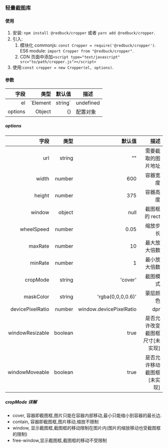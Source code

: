 ### 轻量截图库

#### 使用

1. 安装: `npm install @redbuck/cropper` 或者 `yarn add @redbuck/cropper`.
2. 引入:
   1. 模块化
      commonjs: `const Cropper = require('@redbuck/cropper')`.
      ES6 module: `import Cropper from "@redbuck/cropper"`.
   2. CDN
      页面中添加`<script type="text/javascript" src="to/path/cropper.js"></script>`
3. 使用:`const cropper = new Cropper(el, options)`.

#### 参数

|    字段 |             类型 |    默认值 | 描述             |
| ------: | ---------------: | --------: | ---------------- |
|      el | `Element|string` | undefined | 截图组件挂载位置 |
| options |           Object |        {} | 配置对象         |

##### options

|             字段 |    类型 |                  默认值 |                           描述 |
| ---------------: | ------: | ----------------------: | -----------------------------: |
|              url |  string |                      "" |             需要截取的图片地址 |
|            width |  number |                     600 |                       容器宽度 |
|           height |  number |                     375 |                       容器高度 |
|           window |  object |                    null |                  截图框的 rect |
|       wheelSpeed |  number |                    0.05 |                       缩放步长 |
|          maxRate |  number |                      10 |                   最大放大倍数 |
|          minRate |  number |                       1 |                   最小放大倍数 |
|         cropMode |  string |                 'cover' |                       截图模式 |
|        maskColor |  string |       'rgba(0,0,0,0.6)' |                       蒙层颜色 |
| devicePixelRatio |  number | window.devicePixelRatio |                            dpr |
|  windowResizable | boolean |                    true | 是否允许改变截图框尺寸[未实现] |
|   windowMoveable | boolean |                    true |     是否允许移动截图框[未实现] |

##### cropMode 详解

- cover, 容器即截图框,图片只能在容器内部移动,最小只能缩小到容器的最长边.
- contain, 容器即截图框,图片移动,缩放不限制
- window, 显示截图框,截图框的移动限制在图片内(图片的缩放移动也受截图框的限制)
- free-window,显示截图框,截图框的移动不受限制
